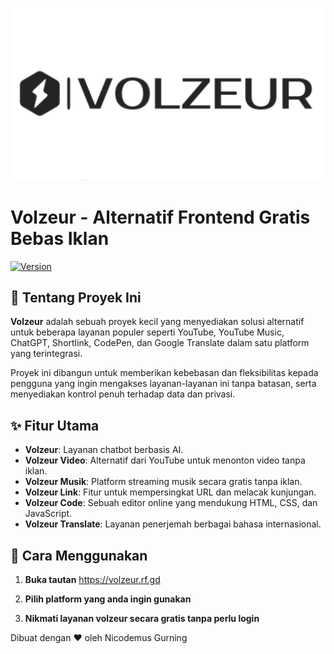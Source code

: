 <img src="Volzeur-banner.png" style="border-radius: 5px"></img>
# Volzeur - Alternatif Frontend Gratis Bebas Iklan

[![Version](https://img.shields.io/badge/version-1.0-brightgreen.svg)](https://github.com/username/repo)

## 🎯 Tentang Proyek Ini

**Volzeur** adalah sebuah proyek kecil yang menyediakan solusi alternatif untuk beberapa layanan populer seperti YouTube, YouTube Music, ChatGPT, Shortlink, CodePen, dan Google Translate dalam satu platform yang terintegrasi.

Proyek ini dibangun untuk memberikan kebebasan dan fleksibilitas kepada pengguna yang ingin mengakses layanan-layanan ini tanpa batasan, serta menyediakan kontrol penuh terhadap data dan privasi.

## ✨ Fitur Utama

- **Volzeur**: Layanan chatbot berbasis AI.
- **Volzeur Video**: Alternatif dari YouTube untuk menonton video tanpa iklan.
- **Volzeur Musik**: Platform streaming musik secara gratis tanpa iklan.
- **Volzeur Link**: Fitur untuk mempersingkat URL dan melacak kunjungan.
- **Volzeur Code**: Sebuah editor online yang mendukung HTML, CSS, dan JavaScript.
- **Volzeur Translate**: Layanan penerjemah berbagai bahasa internasional.

## 🚀 Cara Menggunakan

1. **Buka tautan** https://volzeur.rf.gd

2. **Pilih platform yang anda ingin gunakan**

3. **Nikmati layanan volzeur secara gratis tanpa perlu login**


Dibuat dengan ❤️ oleh Nicodemus Gurning

